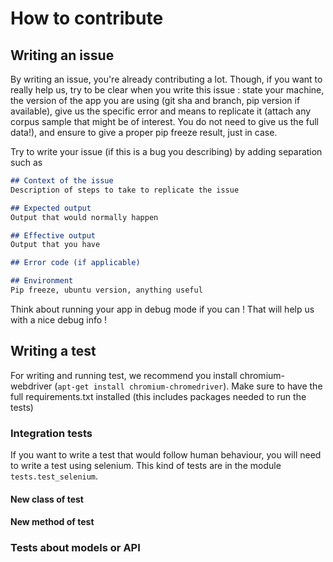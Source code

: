 How to contribute
=================

## Writing an issue

By writing an issue, you're already contributing a lot. Though, if you want to really help us, try to be clear when you 
write this issue : state your machine, the version of the app you are using (git sha and branch, pip version if available),
give us the specific error and means to replicate it (attach any corpus sample that might be of interest. You do not need to 
give us the full data!), and ensure to give a proper pip freeze result, just in case.

Try to write your issue (if this is a bug you describing) by adding separation such as

```markdown
## Context of the issue
Description of steps to take to replicate the issue

## Expected output
Output that would normally happen

## Effective output
Output that you have

## Error code (if applicable)

## Environment
Pip freeze, ubuntu version, anything useful
```

Think about running your app in debug mode if you can ! That will help us with a nice debug info !

## Writing a test

For writing and running test, we recommend you install chromium-webdriver (`apt-get install chromium-chromedriver`). 
Make sure to have the full requirements.txt installed (this includes packages needed to run the tests)

### Integration tests

If you want to write a test that would follow human behaviour, you will need to write a test using selenium. This kind of
tests are in the module `tests.test_selenium`.

#### New class of test

#### New method of test

### Tests about models or API
